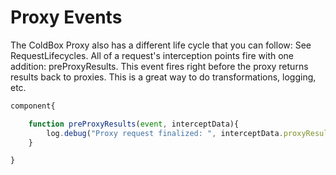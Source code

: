 # Proxy Events

The ColdBox Proxy also has a different life cycle that you can follow: See RequestLifecycles. All of a request's interception points fire with one addition: preProxyResults. This event fires right before the proxy returns results back to proxies. This is a great way to do transformations, logging, etc.

```js
component{

	function preProxyResults(event, interceptData){
		log.debug("Proxy request finalized: ", interceptData.proxyResults );
	}

}
```

